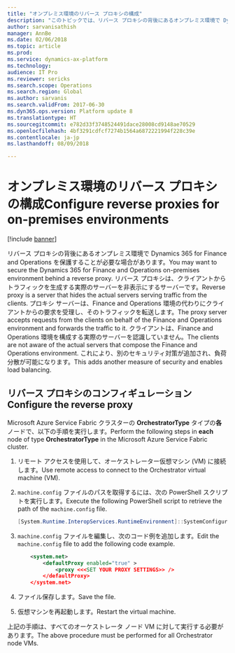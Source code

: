 ```yaml
---
title: "オンプレミス環境のリバース プロキシの構成"
description: "このトピックでは、リバース プロキシの背後にあるオンプレミス環境で Dynamics 365 for Finance and Operations を保護する方法について説明します。"
author: sarvanisathish
manager: AnnBe
ms.date: 02/06/2018
ms.topic: article
ms.prod: 
ms.service: dynamics-ax-platform
ms.technology: 
audience: IT Pro
ms.reviewer: sericks
ms.search.scope: Operations
ms.search.region: Global
ms.author: sarvanis
ms.search.validFrom: 2017-06-30
ms.dyn365.ops.version: Platform update 8
ms.translationtype: HT
ms.sourcegitcommit: e782d33f3748524491dace28008cd9148ae70529
ms.openlocfilehash: 4bf3291cdfcf7274b1564a6872221994f228c39e
ms.contentlocale: ja-jp
ms.lasthandoff: 08/09/2018

---
```


# <a name="configure-reverse-proxies-for-on-premises-environments"></a><span data-ttu-id="a3b7b-103">オンプレミス環境のリバース プロキシの構成</span><span class="sxs-lookup"><span data-stu-id="a3b7b-103">Configure reverse proxies for on-premises environments</span></span>

[!include [banner](../includes/banner.md)]

<span data-ttu-id="a3b7b-104">リバース プロキシの背後にあるオンプレミス環境で Dynamics 365 for Finance and Operations を保護することが必要な場合があります。</span><span class="sxs-lookup"><span data-stu-id="a3b7b-104">You may want to secure the Dynamics 365 for Finance and Operations on-premises environment behind a reverse proxy.</span></span> <span data-ttu-id="a3b7b-105">リバース プロキシは、クライアントからトラフィックを生成する実際のサーバーを非表示にするサーバーです。</span><span class="sxs-lookup"><span data-stu-id="a3b7b-105">Reverse proxy is a server that hides the actual servers serving traffic from the clients.</span></span> <span data-ttu-id="a3b7b-106">プロキシ サーバーは、Finance and Operations 環境の代わりにクライアントからの要求を受理し、そのトラフィックを転送します。</span><span class="sxs-lookup"><span data-stu-id="a3b7b-106">The proxy server accepts requests from the clients on behalf of the Finance and Operations environment and forwards the traffic to it.</span></span> <span data-ttu-id="a3b7b-107">クライアントは、Finance and Operations 環境を構成する実際のサーバーを認識していません。</span><span class="sxs-lookup"><span data-stu-id="a3b7b-107">The clients are not aware of the actual servers that compose the Finance and Operations environment.</span></span> <span data-ttu-id="a3b7b-108">これにより、別のセキュリティ対策が追加され、負荷分散が可能になります。</span><span class="sxs-lookup"><span data-stu-id="a3b7b-108">This adds another measure of security and enables load balancing.</span></span> 

## <a name="configure-the-reverse-proxy"></a><span data-ttu-id="a3b7b-109">リバース プロキシのコンフィギュレーション</span><span class="sxs-lookup"><span data-stu-id="a3b7b-109">Configure the reverse proxy</span></span>

<span data-ttu-id="a3b7b-110">Microsoft Azure Service Fabric クラスターの **OrchestratorType** タイプの**各**ノードで、以下の手順を実行します。</span><span class="sxs-lookup"><span data-stu-id="a3b7b-110">Perform the following steps in **each** node of type **OrchestratorType** in the Microsoft Azure Service Fabric cluster.</span></span>

1. <span data-ttu-id="a3b7b-111">リモート アクセスを使用して、オーケストレーター仮想マシン (VM) に接続します。</span><span class="sxs-lookup"><span data-stu-id="a3b7b-111">Use remote access to connect to the Orchestrator virtual machine (VM).</span></span>
2. <span data-ttu-id="a3b7b-112">```machine.config``` ファイルのパスを取得するには、次の PowerShell スクリプトを実行します。</span><span class="sxs-lookup"><span data-stu-id="a3b7b-112">Execute the following PowerShell script to retrieve the path of the ```machine.config``` file.</span></span>

    ```Powershell
    [System.Runtime.InteropServices.RuntimeEnvironment]::SystemConfigurationFile
    ```

3. <span data-ttu-id="a3b7b-113">```machine.config``` ファイルを編集し、次のコード例を追加します。</span><span class="sxs-lookup"><span data-stu-id="a3b7b-113">Edit the ```machine.config``` file to add the following code example.</span></span>

    ```XML
        <system.net>
            <defaultProxy enabled="true" >
                <proxy <<<SET YOUR PROXY SETTINGS>> />
            </defaultProxy>
        </system.net>
    ```

4. <span data-ttu-id="a3b7b-114">ファイル保存します。</span><span class="sxs-lookup"><span data-stu-id="a3b7b-114">Save the file.</span></span>
5. <span data-ttu-id="a3b7b-115">仮想マシンを再起動します。</span><span class="sxs-lookup"><span data-stu-id="a3b7b-115">Restart the virtual machine.</span></span>

<span data-ttu-id="a3b7b-116">上記の手順は、すべてのオーケストレータ ノード VM に対して実行する必要があります。</span><span class="sxs-lookup"><span data-stu-id="a3b7b-116">The above procedure must be performed for all Orchestrator node VMs.</span></span> 

